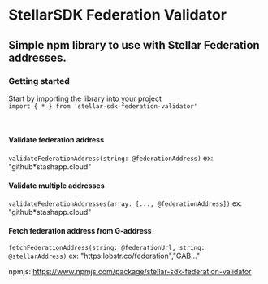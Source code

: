 # StellarSDK Federation Validator


## Simple npm library to use with Stellar Federation addresses.


### Getting started
Start by importing the library into your project<br>
`import { * } from 'stellar-sdk-federation-validator'`

<br>

#### Validate federation address<br>
`validateFederationAddress(string: @federationAddress)` ex: "github*stashapp.cloud"

#### Validate multiple addresses<br>
`validateFederationAddresses(array: [..., @federationAddress])` ex: "github*stashapp.cloud"

#### Fetch federation address from G-address <br>

`fetchFederationAddress(string: @federationUrl, string: @stellarAddress)` ex: "https:lobstr.co/federation","GAB..."


npmjs: https://www.npmjs.com/package/stellar-sdk-federation-validator
